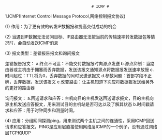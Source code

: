 											# ICMP #


1.ICMP(Internet Control Message Protocol,网络控制报文协议)

(1) 作用：为了更有效的转发IP数据报和提高交付成功的机会

(2) 当遇到IP数据无法访问目标、IP路由器无法按当前的传输速率转发数据包等情况时，会自动发送ICMP消息

(3) 报文类型：差错报告报文和询问报文

差错报告报文：
a.终点不可达：不能交付数据报时向源点发送
b.源点抑制：当路由器或主机由于拥塞而丢弃数据，发送该报文通知源点将数据报发送速率放慢
c.时间超过：TTL将为0，丢弃数据的同时发送该报文
d.参数问题：首部字段不正确，丢弃数据，发送该报文
e.改变路由：让主机知道下次应将数据报发送给另外的更好的路由器

询问报文：
a.回送请求和应答：主机向目的主机发送回送请求报文，目的主机向源主机发送应答报文，用来测试目的主机站是否可达以及了解其状态
b.时间戳请求和应答：用于时钟同步和测量时间。

(4) 应用：分组网间探测ping，用来测试两个主机之间的连通性，采用ICMP回送请求和应答报文，PING是应用层直接使用网络层ICMP的一个例子，没有通过网络层TCP和UDP
